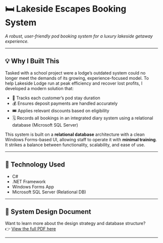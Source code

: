 # 🛏️ Lakeside Escapes Booking System   
*A robust, user-friendly pod booking system for a luxury lakeside getaway experience.*

---

## 💡 Why I Built This  
Tasked with a school project were a lodge’s outdated system could no longer meet the demands of its growing, experience-focused model. To help Lakeside Lodge run at peak efficiency and recover lost profits, I developed a modern solution that:

- 📅 Tracks each customer’s pod stay duration  
- 💰 Ensures deposit payments are handled accurately  
- 🎟️ Applies relevant discounts based on eligibility  
- 🗓️ Records all bookings in an integrated diary system using a relational database (Microsoft SQL Server) 

This system is built on a **relational database** architecture with a clean Windows Forms-based UI, allowing staff to operate it with **minimal training**. It strikes a balance between functionality, scalability, and ease of use.

---

## 🔧 Technology Used  
- C#  
- .NET Framework  
- Windows Forms App  
- Microsoft SQL Server (Relational DB)  

---

## 📄 System Design Document  
Want to learn more about the design strategy and database structure?  
👉 [View the full PDF here](docs/LAKESIDE_ESCAPES_DESIGN_PDF.pdf)

---
